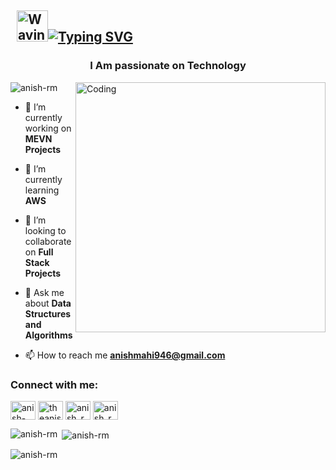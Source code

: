 ## &nbsp; <img src="https://c.tenor.com/oqyUP8ollp8AAAAi/amphibia-anne-boonchuy.gif" alt="Waving hand" width="50px">[![Typing SVG](https://readme-typing-svg.herokuapp.com?font=Ubuntu&color=%2336BCF7&vCenter=true&height=35&lines=root%40anish-r-m~%23+whoami;%E2%9C%93+Computer+Science+Engineer;%E2%9C%93+Web+Developer+;%E2%9C%93+Competetive+Coder+)](https://git.io/typing-svg)





<h3 align="center">I Am passionate on Technology</h3>
<img align="right" alt="Coding" width="400" src="https://vanjapetrovic.com/img/front.gif">

<p align="left"> <img src="https://komarev.com/ghpvc/?username=anish-rm&label=Profile%20views&color=0e75b6&style=flat" alt="anish-rm" /> </p>

- 🔭 I’m currently working on **MEVN Projects**

- 🌱 I’m currently learning **AWS**

- 👯 I’m looking to collaborate on **Full Stack Projects**

- 💬 Ask me about **Data Structures and Algorithms**

- 📫 How to reach me **anishmahi946@gmail.com**

<h3 align="left">Connect with me:</h3>
<p align="left">
<a href="https://linkedin.com/in/anish-mahendran" target="blank"><img align="center" src="https://raw.githubusercontent.com/rahuldkjain/github-profile-readme-generator/master/src/images/icons/Social/linked-in-alt.svg" alt="anish-mahendran" height="30" width="40" /></a>
<a href="https://instagram.com/theanishaadvik" target="blank"><img align="center" src="https://raw.githubusercontent.com/rahuldkjain/github-profile-readme-generator/master/src/images/icons/Social/instagram.svg" alt="theanishaadvik" height="30" width="40" /></a>
<a href="https://www.codechef.com/users/anish_r_m" target="blank"><img align="center" src="https://cdn.jsdelivr.net/npm/simple-icons@3.1.0/icons/codechef.svg" alt="anish_r_m" height="30" width="40" /></a>
<a href="https://www.leetcode.com/anish_r_m" target="blank"><img align="center" src="https://raw.githubusercontent.com/rahuldkjain/github-profile-readme-generator/master/src/images/icons/Social/leet-code.svg" alt="anish_r_m" height="30" width="40" /></a>
</p>

<p><img align="left" src="https://github-readme-stats.vercel.app/api/top-langs?username=anish-rm&show_icons=true&locale=en&layout=compact" alt="anish-rm" /></p>

<p>&nbsp;<img align="center" src="https://github-readme-stats.vercel.app/api?username=anish-rm&show_icons=true&locale=en" alt="anish-rm" /></p>

<p><img align="center" src="https://github-readme-streak-stats.herokuapp.com/?user=anish-rm&" alt="anish-rm" /></p>

